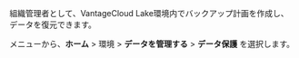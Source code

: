 組織管理者として、VantageCloud Lake環境内でバックアップ計画を作成し、データを復元できます。

メニューから、**ホーム** > 環境 > **データを管理する** > **データ保護** を選択します。

